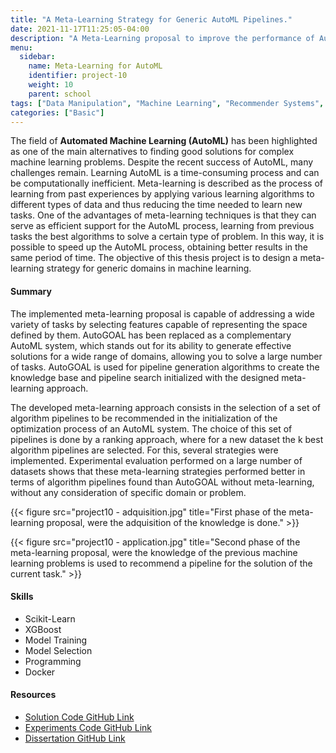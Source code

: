 ```yaml
---
title: "A Meta-Learning Strategy for Generic AutoML Pipelines."
date: 2021-11-17T11:25:05-04:00
description: "A Meta-Learning proposal to improve the performance of AutoML systems,, recommending initial ML algorithms to start the search."
menu:
  sidebar:
    name: Meta-Learning for AutoML
    identifier: project-10
    weight: 10
    parent: school
tags: ["Data Manipulation", "Machine Learning", "Recommender Systems", "AutoML", "Programming", "Probability & Statistics", "Data Visualization", "Hypothesis Testing"]
categories: ["Basic"]
---
```


The field of **Automated Machine Learning (AutoML)** has been highlighted as one of the main alternatives to finding good solutions for complex machine learning problems. Despite the recent success of AutoML, many challenges remain. Learning AutoML is a time-consuming process and can be computationally inefficient. Meta-learning is described as the process of learning from past experiences by applying various learning algorithms to different types of data and thus reducing the time needed to learn new tasks. One of the advantages of meta-learning techniques is that they can serve as efficient support for the AutoML process, learning from previous tasks the best algorithms to solve a certain type of problem. In this way, it is possible to speed up the AutoML process, obtaining better results in the same period of time. The objective of this thesis project is to design a meta-learning strategy for generic domains in machine learning.

#### Summary

The implemented meta-learning proposal is capable of addressing a wide variety of tasks by selecting features capable of representing the space defined by them. AutoGOAL has been replaced as a complementary AutoML system, which stands out for its ability to generate effective solutions for a wide range of domains, allowing you to solve a large number of tasks. AutoGOAL is used for pipeline generation algorithms to create the knowledge base and pipeline search initialized with the designed meta-learning approach.

The developed meta-learning approach consists in the selection of a set of algorithm pipelines to be recommended in the initialization of the optimization process of an AutoML system. The choice of this set of pipelines is done by a ranking approach, where for a new dataset the k best algorithm pipelines are selected. For this, several strategies were implemented. Experimental evaluation performed on a large number of datasets shows that these meta-learning strategies performed better in terms of algorithm pipelines found than AutoGOAL without meta-learning, without any consideration of specific domain or problem.

{{< figure src="project10 - adquisition.jpg" title="First phase of the meta-learning proposal, were the adquisition of the knowledge is done." >}}

{{< figure src="project10 - application.jpg" title="Second phase of the meta-learning proposal, were the knowledge of the previous machine learning problems is used to recommend a pipeline for the solution of the current task." >}}

#### **Skills**

- Scikit-Learn
- XGBoost
- Model Training
- Model Selection
- Programming
- Docker

#### Resources
- [Solution Code GitHub Link](https://github.com/lorainemg/autogoal)
- [Experiments Code GitHub Link](https://github.com/lorainemg/experiments-thesis)
- [Dissertation GitHub Link](https://github.com/lorainemg/dissertation)
